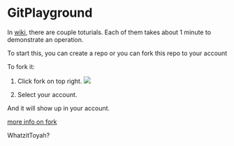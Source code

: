 # GitPlayground

In [wiki](https://github.com/MillersProfessionalImaging/GitPlayground/wiki), there are couple toturials. Each of them takes about 1 minute to demonstrate an operation. 

To start this, you can create a repo or you can fork this repo to your account

To fork it:

1. Click fork on top right.
![](https://i.imgur.com/gp1bvN8.png)

2. Select your account.

And it will show up in your account.

[more info on fork](https://guides.github.com/activities/forking/)

WhatzitToyah?

